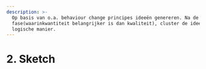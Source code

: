 ```yaml
---
description: >-
  Op basis van o.a. behaviour change principes ideeën genereren. Na de ideation
  fase(waarinkwantiteit belangrijker is dan kwaliteit), cluster de ideeën op een
  logische manier.
---
```


# 2. Sketch

